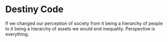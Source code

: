 # Destiny Code

If we changed our perception of society from it being a hierarchy of people to it being a hierarchy of assets we would end inequality. Perspective is everything.
